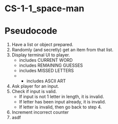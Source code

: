# CS-1-1_space-man

# Pseudocode
1. Have a list or object prepared.
2. Randomly (and secretly) get an item from that list.
3. Display terminal UI to player.
	- includes CURRENT WORD
	- includes REMAINING GUESSES
	- includes MISSED LETTERS
	- * includes ASCII ART
4. Ask player for an input.
5. Check if input is valid.
	- If input is not 1 letter in length, it is invalid.
	- If letter has been input already, it is invalid.
	- If letter is invalid, then go back to step 4.
6. Increment incorrect counter
7. asdf
